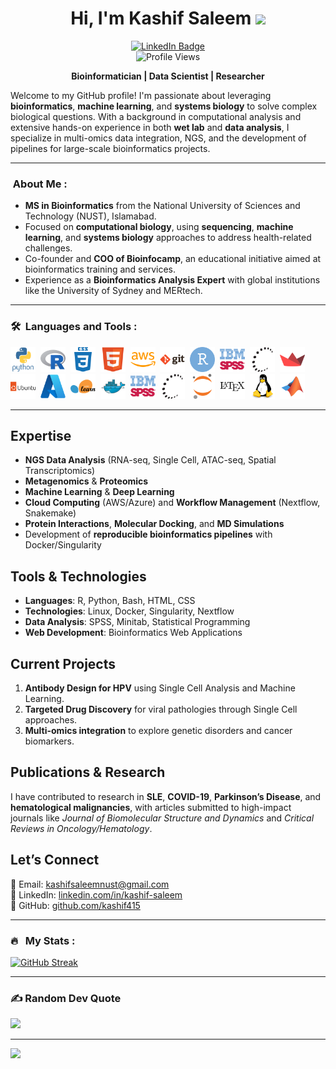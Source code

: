 




<h1 align="center">
  Hi, I'm Kashif Saleem
  <img src="https://media.giphy.com/media/hvRJCLFzcasrR4ia7z/giphy.gif" width="30px"/>
</h1>
<div align="center" id="badges">
  <a href="https://www.linkedin.com/in/kashif-saleem-80653a178">
    <img src="https://img.shields.io/badge/LinkedIn-blue?style=for-the-badge&logo=linkedin&logoColor=white" alt="LinkedIn Badge"/>
  </a>
</div>

<div align="center">
  <img src="https://komarev.com/ghpvc/?username=your-github-username&style=flat-square&color=blue" alt="Profile Views"/>
</div>
<p align="center">
<b>Bioinformatician | Data Scientist | Researcher</b>

Welcome to my GitHub profile! I'm passionate about leveraging **bioinformatics**, **machine learning**, and **systems biology** to solve complex biological questions. With a background in computational analysis and extensive hands-on experience in both **wet lab** and **data analysis**, I specialize in multi-omics data integration, NGS, and the development of pipelines for large-scale bioinformatics projects.
</p>

---

### &nbsp;About Me :


- **MS in Bioinformatics** from the National University of Sciences and Technology (NUST), Islamabad.  
- Focused on **computational biology**, using **sequencing**, **machine learning**, and **systems biology** approaches to address health-related challenges.  
- Co-founder and **COO of Bioinfocamp**, an educational initiative aimed at bioinformatics training and services.  
- Experience as a **Bioinformatics Analysis Expert** with global institutions like the University of Sydney and MERtech.


---


  ### 🛠 &nbsp;Languages and Tools :

<p>
<img src="https://github.com/devicons/devicon/blob/master/icons/python/python-original-wordmark.svg" title="Python" alt="Python" width="40" height="40"/>&nbsp;
<img src="https://github.com/devicons/devicon/blob/master/icons/r/r-original.svg" title="R" alt="R" width="40" height="40"/>&nbsp;
<img src="https://github.com/devicons/devicon/blob/master/icons/css3/css3-plain-wordmark.svg"  title="CSS3" alt="CSS" width="40" height="40"/>&nbsp;
<img src="https://github.com/devicons/devicon/blob/master/icons/html5/html5-original.svg" title="HTML5" alt="HTML" width="40" height="40"/>&nbsp;
<img src="https://github.com/devicons/devicon/blob/master/icons/amazonwebservices/amazonwebservices-plain-wordmark.svg" title="AWS" alt="AWS" width="40" height="40"/>&nbsp;
<img src="https://github.com/devicons/devicon/blob/master/icons/git/git-original-wordmark.svg" title="Git" **alt="Git" width="40" height="40"/>&nbsp;
<img src="https://github.com/devicons/devicon/blob/master/icons/rstudio/rstudio-original.svg" title="Rstudio" **alt="Rs" width="40" height="40"/>&nbsp;
<img src="https://github.com/devicons/devicon/blob/master/icons/spss/spss-original.svg" title="SPSS" **alt="SPSS" width="40" height="40"/>&nbsp;
<img src="https://github.com/devicons/devicon/blob/master/icons/ssh/ssh-original.svg" title="SSH" **alt="SSH" width="40" height="40"/>&nbsp;
<img src="https://github.com/devicons/devicon/blob/master/icons/streamlit/streamlit-original.svg" title="Streamlit" **alt="Streamlit" width="40" height="40"/>&nbsp;
<img src="https://github.com/devicons/devicon/blob/master/icons/ubuntu/ubuntu-original-wordmark.svg" title="Ubuntu" **alt="Ubuntu" width="40" height="40"/>&nbsp;
<img src="https://github.com/devicons/devicon/blob/master/icons/azure/azure-original.svg" title="Azure" **alt="Azure" width="40" height="40"/>&nbsp;
<img src="https://github.com/devicons/devicon/blob/master/icons/scikitlearn/scikitlearn-original.svg" title="Scikitlearn" **alt="sk" width="40" height="40"/>&nbsp;
<img src="https://github.com/devicons/devicon/blob/master/icons/docker/docker-original.svg" title="Rstudio" **alt="Rs" width="40" height="40"/>&nbsp;
<img src="https://github.com/devicons/devicon/blob/master/icons/spss/spss-original.svg" title="Docker" **alt="docker" width="40" height="40"/>&nbsp;
<img src="https://github.com/devicons/devicon/blob/master/icons/ssh/ssh-original.svg" title="Hadoop" **alt="Hadoop" width="40" height="40"/>&nbsp;
<img src="https://github.com/devicons/devicon/blob/master/icons/jupyter/jupyter-original.svg" title="jupyter" **alt="jyp" width="40" height="40"/>&nbsp;
<img src="https://github.com/devicons/devicon/blob/master/icons/latex/latex-original.svg" title="Latex" **alt="Latex" width="40" height="40"/>&nbsp;
<img src="https://github.com/devicons/devicon/blob/master/icons/linux/linux-original.svg" title="Linux" **alt="linux" width="40" height="40"/>&nbsp;
<img src="https://github.com/devicons/devicon/blob/master/icons/matlab/matlab-original.svg" title="Matlab" **alt="ml" width="40" height="40"/>&nbsp;
</p>

---

## Expertise  
- **NGS Data Analysis** (RNA-seq, Single Cell, ATAC-seq, Spatial Transcriptomics)  
- **Metagenomics** & **Proteomics**  
- **Machine Learning** & **Deep Learning**  
- **Cloud Computing** (AWS/Azure) and **Workflow Management** (Nextflow, Snakemake)  
- **Protein Interactions**, **Molecular Docking**, and **MD Simulations**  
- Development of **reproducible bioinformatics pipelines** with Docker/Singularity

## Tools & Technologies  
- **Languages**: R, Python, Bash, HTML, CSS  
- **Technologies**: Linux, Docker, Singularity, Nextflow  
- **Data Analysis**: SPSS, Minitab, Statistical Programming  
- **Web Development**: Bioinformatics Web Applications

## Current Projects  
1. **Antibody Design for HPV** using Single Cell Analysis and Machine Learning.
3. **Targeted Drug Discovery** for viral pathologies through Single Cell approaches.  
4. **Multi-omics integration** to explore genetic disorders and cancer biomarkers.

## Publications & Research  
I have contributed to research in **SLE**, **COVID-19**, **Parkinson’s Disease**, and **hematological malignancies**, with articles submitted to high-impact journals like *Journal of Biomolecular Structure and Dynamics* and *Critical Reviews in Oncology/Hematology*.

## Let’s Connect  
📧 Email: [kashifsaleemnust@gmail.com](mailto:kashifsaleemnust@gmail.com)  
💼 LinkedIn: [linkedin.com/in/kashif-saleem](https://www.linkedin.com/in/kashif-saleem-80653a178)  
🔗 GitHub: [github.com/kashif415](https://github.com/kashif415)

---

### 🔥 &nbsp; My Stats :
[![GitHub Streak](http://github-readme-streak-stats.herokuapp.com?user=itsZed0&theme=dark&background=000000)](https://git.io/streak-stats)


---
### ✍️ Random Dev Quote
![](https://quotes-github-readme.vercel.app/api?type=horizontal&theme=radical)

---
[![](https://visitcount.itsvg.in/api?id=se7en69&icon=0&color=0)](https://visitcount.itsvg.in)

<!-- Proudly created with GPRM ( https://gprm.itsvg.in ) -->

